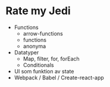 # Rate my Jedi

- Functions
    - arrow-functions
    - functions
    - anonyma
- Datatyper
    - Map, filter, for, forEach
    - Conditionals
- UI som funktion av state
- Webpack / Babel / Create-react-app

